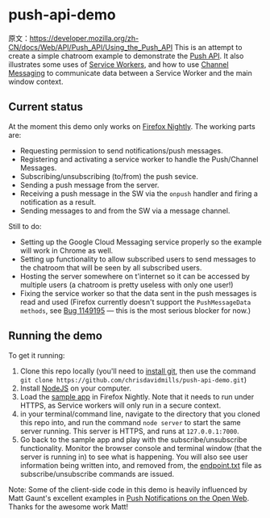 # push-api-demo

原文：https://developer.mozilla.org/zh-CN/docs/Web/API/Push_API/Using_the_Push_API
This is an attempt to create a simple chatroom example to demonstrate the [Push API](https://developer.mozilla.org/en-US/docs/Web/API/Push_API). It also illustrates some uses of [Service Workers](https://developer.mozilla.org/en-US/docs/Web/API/Service_Worker_API), and how to use [Channel Messaging](https://developer.mozilla.org/en-US/docs/Web/API/Channel_Messaging_API) to communicate data between a Service Worker and the main window context.

## Current status

At the moment this demo only works on [Firefox Nightly](https://nightly.mozilla.org/). The working parts are:

* Requesting permission to send notifications/push messages.
* Registering and activating a service worker to handle the Push/Channel Messages.
* Subscribing/unsubscribing (to/from) the push sevice.
* Sending a push message from the server.
* Receiving a push message in the SW via the `onpush` handler and firing a notification as a result.
* Sending messages to and from the SW via a message channel.

Still to do:

* Setting up the Google Cloud Messaging service properly so the example will work in Chrome as well.
* Setting up functionality to allow subscribed users to send messages to the chatroom that will be seen by all subscribed users.
* Hosting the server somewhere on t'internet so it can be accessed by multiple users (a chatroom is pretty useless with only one user!)
* Fixing the service worker so that the data sent in the push messages is read and used (Firefox currently doesn't support the `PushMessageData methods`, see [Bug 1149195](https://bugzilla.mozilla.org/show_bug.cgi?id=1149195) — this is the most serious blocker for now.)


## Running the demo

To get it running:

1. Clone this repo locally (you'll need to [install git](http://www.git-scm.com/downloads), then use the command `git clone https://github.com/chrisdavidmills/push-api-demo.git`)
2. Install [NodeJS](https://nodejs.org/) on your computer.
3. Load the [sample app](https://chrisdavidmills.github.io/push-api-demo/) in Firefox Nightly. Note that it needs to run under HTTPS, as Service workers will only run in a secure context.
4. in your terminal/command line, navigate to the directory that you cloned this repo into, and run the command `node server` to start the same server running. This server is HTTPS, and runs at `127.0.0.1:7000`.
5. Go back to the sample app and play with the subscribe/unsubscribe functionality. Monitor the browser console and terminal window (that the server is running in) to see what is happening. You will also see user information being written into, and removed from, the [endpoint.txt](https://github.com/chrisdavidmills/push-api-demo/blob/gh-pages/endpoint.txt) file as subscribe/unsubscribe commands are issued.

Note: Some of the client-side code in this demo is heavily influenced by Matt Gaunt's excellent examples in [Push Notifications on the Open Web](http://updates.html5rocks.com/2015/03/push-notificatons-on-the-open-web). Thanks for the awesome work Matt!

